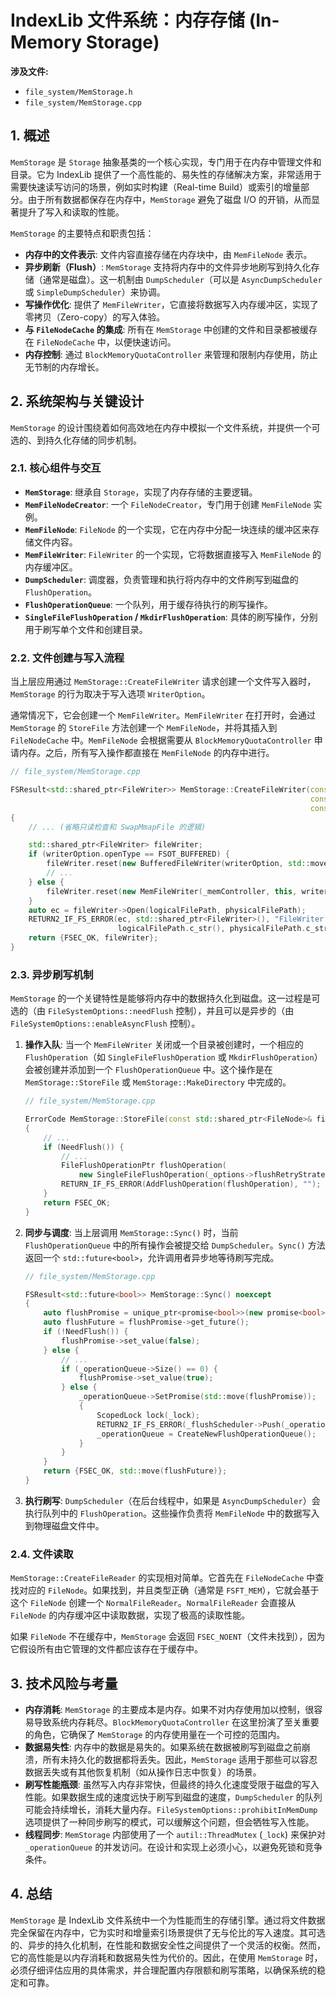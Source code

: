
# IndexLib 文件系统：内存存储 (In-Memory Storage)

**涉及文件:**
* `file_system/MemStorage.h`
* `file_system/MemStorage.cpp`

## 1. 概述

`MemStorage` 是 `Storage` 抽象基类的一个核心实现，专门用于在内存中管理文件和目录。它为 IndexLib 提供了一个高性能的、易失性的存储解决方案，非常适用于需要快速读写访问的场景，例如实时构建（Real-time Build）或索引的增量部分。由于所有数据都保存在内存中，`MemStorage` 避免了磁盘 I/O 的开销，从而显著提升了写入和读取的性能。

`MemStorage` 的主要特点和职责包括：

*   **内存中的文件表示**: 文件内容直接存储在内存块中，由 `MemFileNode` 表示。
*   **异步刷新（Flush）**: `MemStorage` 支持将内存中的文件异步地刷写到持久化存储（通常是磁盘）。这一机制由 `DumpScheduler`（可以是 `AsyncDumpScheduler` 或 `SimpleDumpScheduler`）来协调。
*   **写操作优化**: 提供了 `MemFileWriter`，它直接将数据写入内存缓冲区，实现了零拷贝（Zero-copy）的写入体验。
*   **与 `FileNodeCache` 的集成**: 所有在 `MemStorage` 中创建的文件和目录都被缓存在 `FileNodeCache` 中，以便快速访问。
*   **内存控制**: 通过 `BlockMemoryQuotaController` 来管理和限制内存使用，防止无节制的内存增长。

## 2. 系统架构与关键设计

`MemStorage` 的设计围绕着如何高效地在内存中模拟一个文件系统，并提供一个可选的、到持久化存储的同步机制。

### 2.1. 核心组件与交互

*   **`MemStorage`**: 继承自 `Storage`，实现了内存存储的主要逻辑。
*   **`MemFileNodeCreator`**: 一个 `FileNodeCreator`，专门用于创建 `MemFileNode` 实例。
*   **`MemFileNode`**: `FileNode` 的一个实现，它在内存中分配一块连续的缓冲区来存储文件内容。
*   **`MemFileWriter`**: `FileWriter` 的一个实现，它将数据直接写入 `MemFileNode` 的内存缓冲区。
*   **`DumpScheduler`**: 调度器，负责管理和执行将内存中的文件刷写到磁盘的 `FlushOperation`。
*   **`FlushOperationQueue`**: 一个队列，用于缓存待执行的刷写操作。
*   **`SingleFileFlushOperation` / `MkdirFlushOperation`**: 具体的刷写操作，分别用于刷写单个文件和创建目录。

### 2.2. 文件创建与写入流程

当上层应用通过 `MemStorage::CreateFileWriter` 请求创建一个文件写入器时，`MemStorage` 的行为取决于写入选项 `WriterOption`。

通常情况下，它会创建一个 `MemFileWriter`。`MemFileWriter` 在打开时，会通过 `MemStorage` 的 `StoreFile` 方法创建一个 `MemFileNode`，并将其插入到 `FileNodeCache` 中。`MemFileNode` 会根据需要从 `BlockMemoryQuotaController` 申请内存。之后，所有写入操作都直接在 `MemFileNode` 的内存中进行。

```cpp
// file_system/MemStorage.cpp

FSResult<std::shared_ptr<FileWriter>> MemStorage::CreateFileWriter(const string& logicalFilePath,
                                                                   const string& physicalFilePath,
                                                                   const WriterOption& writerOption) noexcept
{
    // ... (省略只读检查和 SwapMmapFile 的逻辑)

    std::shared_ptr<FileWriter> fileWriter;
    if (writerOption.openType == FSOT_BUFFERED) {
        fileWriter.reset(new BufferedFileWriter(writerOption, std::move(updateFileSizeFunc)));
        // ...
    } else {
        fileWriter.reset(new MemFileWriter(_memController, this, writerOption, std::move(updateFileSizeFunc)));
    }
    auto ec = fileWriter->Open(logicalFilePath, physicalFilePath);
    RETURN2_IF_FS_ERROR(ec, std::shared_ptr<FileWriter>(), "FileWriter Open [%s] ==> [%s] failed",
                        logicalFilePath.c_str(), physicalFilePath.c_str());
    return {FSEC_OK, fileWriter};
}
```

### 2.3. 异步刷写机制

`MemStorage` 的一个关键特性是能够将内存中的数据持久化到磁盘。这一过程是可选的（由 `FileSystemOptions::needFlush` 控制），并且可以是异步的（由 `FileSystemOptions::enableAsyncFlush` 控制）。

1.  **操作入队**: 当一个 `MemFileWriter` 关闭或一个目录被创建时，一个相应的 `FlushOperation`（如 `SingleFileFlushOperation` 或 `MkdirFlushOperation`）会被创建并添加到一个 `FlushOperationQueue` 中。这个操作是在 `MemStorage::StoreFile` 或 `MemStorage::MakeDirectory` 中完成的。

    ```cpp
    // file_system/MemStorage.cpp

    ErrorCode MemStorage::StoreFile(const std::shared_ptr<FileNode>& fileNode, const WriterOption& writerOption) noexcept
    {
        // ...
        if (NeedFlush()) {
            // ...
            FileFlushOperationPtr flushOperation(
                new SingleFileFlushOperation(_options->flushRetryStrategy, fileNode, writerOption));
            RETURN_IF_FS_ERROR(AddFlushOperation(flushOperation), "");
        }
        return FSEC_OK;
    }
    ```

2.  **同步与调度**: 当上层调用 `MemStorage::Sync()` 时，当前 `FlushOperationQueue` 中的所有操作会被提交给 `DumpScheduler`。`Sync()` 方法返回一个 `std::future<bool>`，允许调用者异步地等待刷写完成。

    ```cpp
    // file_system/MemStorage.cpp

    FSResult<std::future<bool>> MemStorage::Sync() noexcept
    {
        auto flushPromise = unique_ptr<promise<bool>>(new promise<bool>());
        auto flushFuture = flushPromise->get_future();
        if (!NeedFlush()) {
            flushPromise->set_value(false);
        } else {
            // ...
            if (_operationQueue->Size() == 0) {
                flushPromise->set_value(true);
            } else {
                _operationQueue->SetPromise(std::move(flushPromise));
                {
                    ScopedLock lock(_lock);
                    RETURN2_IF_FS_ERROR(_flushScheduler->Push(_operationQueue), std::move(flushFuture), "Push failed");
                    _operationQueue = CreateNewFlushOperationQueue();
                }
            }
        }
        return {FSEC_OK, std::move(flushFuture)};
    }
    ```

3.  **执行刷写**: `DumpScheduler`（在后台线程中，如果是 `AsyncDumpScheduler`）会执行队列中的 `FlushOperation`。这些操作负责将 `MemFileNode` 中的数据写入到物理磁盘文件中。

### 2.4. 文件读取

`MemStorage::CreateFileReader` 的实现相对简单。它首先在 `FileNodeCache` 中查找对应的 `FileNode`。如果找到，并且类型正确（通常是 `FSFT_MEM`），它就会基于这个 `FileNode` 创建一个 `NormalFileReader`。`NormalFileReader` 会直接从 `FileNode` 的内存缓冲区中读取数据，实现了极高的读取性能。

如果 `FileNode` 不在缓存中，`MemStorage` 会返回 `FSEC_NOENT`（文件未找到），因为它假设所有由它管理的文件都应该存在于缓存中。

## 3. 技术风险与考量

*   **内存消耗**: `MemStorage` 的主要成本是内存。如果不对内存使用加以控制，很容易导致系统内存耗尽。`BlockMemoryQuotaController` 在这里扮演了至关重要的角色，它确保了 `MemStorage` 的内存使用量在一个可控的范围内。
*   **数据易失性**: 内存中的数据是易失的。如果系统在数据被刷写到磁盘之前崩溃，所有未持久化的数据都将丢失。因此，`MemStorage` 适用于那些可以容忍数据丢失或有其他恢复机制（如从操作日志中恢复）的场景。
*   **刷写性能瓶颈**: 虽然写入内存非常快，但最终的持久化速度受限于磁盘的写入性能。如果数据生成的速度远快于刷写到磁盘的速度，`DumpScheduler` 的队列可能会持续增长，消耗大量内存。`FileSystemOptions::prohibitInMemDump` 选项提供了一种同步刷写的模式，可以缓解这个问题，但会牺牲写入性能。
*   **线程同步**: `MemStorage` 内部使用了一个 `autil::ThreadMutex` (`_lock`) 来保护对 `_operationQueue` 的并发访问。在设计和实现上必须小心，以避免死锁和竞争条件。

## 4. 总结

`MemStorage` 是 IndexLib 文件系统中一个为性能而生的存储引擎。通过将文件数据完全保留在内存中，它为实时和增量索引场景提供了无与伦比的写入速度。其可选的、异步的持久化机制，在性能和数据安全性之间提供了一个灵活的权衡。然而，它的高性能是以内存消耗和数据易失性为代价的。因此，在使用 `MemStorage` 时，必须仔细评估应用的具体需求，并合理配置内存限额和刷写策略，以确保系统的稳定和可靠。
